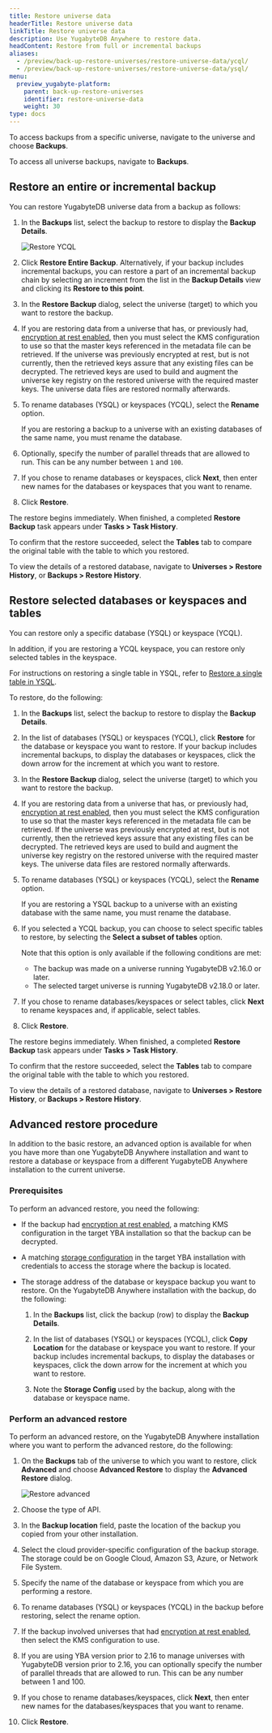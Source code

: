 ```yaml
---
title: Restore universe data
headerTitle: Restore universe data
linkTitle: Restore universe data
description: Use YugabyteDB Anywhere to restore data.
headContent: Restore from full or incremental backups
aliases:
  - /preview/back-up-restore-universes/restore-universe-data/ycql/
  - /preview/back-up-restore-universes/restore-universe-data/ysql/
menu:
  preview_yugabyte-platform:
    parent: back-up-restore-universes
    identifier: restore-universe-data
    weight: 30
type: docs
---
```


To access backups from a specific universe, navigate to the universe and choose **Backups**.

To access all universe backups, navigate to **Backups**.

## Restore an entire or incremental backup

You can restore YugabyteDB universe data from a backup as follows:

1. In the **Backups** list, select the backup to restore to display the **Backup Details**.

    ![Restore YCQL](/images/yp/restore-ycql-backup-details.png)

1. Click **Restore Entire Backup**. Alternatively, if your backup includes incremental backups, you can restore a part of an incremental backup chain by selecting an increment from the list in the **Backup Details** view and clicking its **Restore to this point**.

1. In the **Restore Backup** dialog, select the universe (target) to which you want to restore the backup.

1. If you are restoring data from a universe that has, or previously had, [encryption at rest enabled](../../security/enable-encryption-at-rest), then you must select the KMS configuration to use so that the master keys referenced in the metadata file can be retrieved. If the universe was previously encrypted at rest, but is not currently, then the retrieved keys assure that any existing files can be decrypted. The retrieved keys are used to build and augment the universe key registry on the restored universe with the required master keys. The universe data files are restored normally afterwards.

1. To rename databases (YSQL) or keyspaces (YCQL), select the **Rename** option.

    If you are restoring a backup to a universe with an existing databases of the same name, you must rename the database.

1. Optionally, specify the number of parallel threads that are allowed to run. This can be any number between `1` and `100`.

1. If you chose to rename databases or keyspaces, click **Next**, then enter new names for the databases or keyspaces that you want to rename.

1. Click **Restore**.

The restore begins immediately. When finished, a completed **Restore Backup** task appears under **Tasks > Task History**.

To confirm that the restore succeeded, select the **Tables** tab to compare the original table with the table to which you restored.

To view the details of a restored database, navigate to **Universes > Restore History**, or **Backups > Restore History**.

## Restore selected databases or keyspaces and tables

You can restore only a specific database (YSQL) or keyspace (YCQL).

In addition, if you are restoring a YCQL keyspace, you can restore only selected tables in the keyspace.

For instructions on restoring a single table in YSQL, refer to [Restore a single table in YSQL](../restore-ysql-single-table).

To restore, do the following:

1. In the **Backups** list, select the backup to restore to display the **Backup Details**.

1. In the list of databases (YSQL) or keyspaces (YCQL), click **Restore** for the database or keyspace you want to restore. If your backup includes incremental backups, to display the databases or keyspaces, click the down arrow for the increment at which you want to restore.

1. In the **Restore Backup** dialog, select the universe (target) to which you want to restore the backup.

1. If you are restoring data from a universe that has, or previously had, [encryption at rest enabled](../../security/enable-encryption-at-rest), then you must select the KMS configuration to use so that the master keys referenced in the metadata file can be retrieved. If the universe was previously encrypted at rest, but is not currently, then the retrieved keys assure that any existing files can be decrypted. The retrieved keys are used to build and augment the universe key registry on the restored universe with the required master keys. The universe data files are restored normally afterwards.

1. To rename databases (YSQL) or keyspaces (YCQL), select the **Rename** option.

    If you are restoring a YSQL backup to a universe with an existing database with the same name, you must rename the database.

1. If you selected a YCQL backup, you can choose to select specific tables to restore, by selecting the **Select a subset of tables** option.

    Note that this option is only available if the following conditions are met:

    - The backup was made on a universe running YugabyteDB v2.16.0 or later.
    - The selected target universe is running YugabyteDB v2.18.0 or later.

1. If you chose to rename databases/keyspaces or select tables, click **Next** to rename keyspaces and, if applicable, select tables.

1. Click **Restore**.

The restore begins immediately. When finished, a completed **Restore Backup** task appears under **Tasks > Task History**.

To confirm that the restore succeeded, select the **Tables** tab to compare the original table with the table to which you restored.

To view the details of a restored database, navigate to **Universes > Restore History**, or **Backups > Restore History**.

## Advanced restore procedure

In addition to the basic restore, an advanced option is available for when you have more than one YugabyteDB Anywhere installation and want to restore a database or keyspace from a different YugabyteDB Anywhere installation to the current universe.

### Prerequisites

To perform an advanced restore, you need the following:

- If the backup had [encryption at rest enabled](../../security/enable-encryption-at-rest), a matching KMS configuration in the target YBA installation so that the backup can be decrypted.
- A matching [storage configuration](../configure-backup-storage/) in the target YBA installation with credentials to access the storage where the backup is located.
- The storage address of the database or keyspace backup you want to restore. On the YugabyteDB Anywhere installation with the backup, do the following:

    1. In the **Backups** list, click the backup (row) to display the **Backup Details**.

    1. In the list of databases (YSQL) or keyspaces (YCQL), click **Copy Location** for the database or keyspace you want to restore. If your backup includes incremental backups, to display the databases or keyspaces, click the down arrow for the increment at which you want to restore.

    1. Note the **Storage Config** used by the backup, along with the database or keyspace name.

### Perform an advanced restore

To perform an advanced restore, on the YugabyteDB Anywhere installation where you want to perform the advanced restore, do the following:

1. On the **Backups** tab of the universe to which you want to restore, click **Advanced** and choose **Advanced Restore** to display the **Advanced Restore** dialog.

    ![Restore advanced](/images/yp/restore-advanced-ycql.png)

1. Choose the type of API.

1. In the **Backup location** field, paste the location of the backup you copied from your other installation.

1. Select the cloud provider-specific configuration of the backup storage. The storage could be on Google Cloud, Amazon S3, Azure, or Network File System.

1. Specify the name of the database or keyspace from which you are performing a restore.

1. To rename databases (YSQL) or keyspaces (YCQL) in the backup before restoring, select the rename option.

1. If the backup involved universes that had [encryption at rest enabled](../../security/enable-encryption-at-rest), then select the KMS configuration to use.

1. If you are using YBA version prior to 2.16 to manage universes with YugabyteDB version prior to 2.16, you can optionally specify the number of parallel threads that are allowed to run. This can be any number between 1 and 100.

1. If you chose to rename databases/keyspaces, click **Next**, then enter new names for the databases/keyspaces that you want to rename.

1. Click **Restore**.
